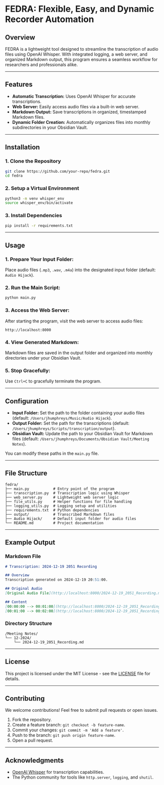 # FEDRA: Flexible, Easy, and Dynamic Recorder Automation

## Overview
FEDRA is a lightweight tool designed to streamline the transcription of audio files using OpenAI Whisper. With integrated logging, a web server, and organized Markdown output, this program ensures a seamless workflow for researchers and professionals alike.

---

## Features
- **Automatic Transcription:** Uses OpenAI Whisper for accurate transcriptions.
- **Web Server:** Easily access audio files via a built-in web server.
- **Markdown Output:** Save transcriptions in organized, timestamped Markdown files.
- **Dynamic Folder Creation:** Automatically organizes files into monthly subdirectories in your Obsidian Vault.

---

## Installation

### 1. Clone the Repository
```bash
git clone https://github.com/your-repo/fedra.git
cd fedra
```

### 2. Setup a Virtual Environment
```bash
python3 -m venv whisper_env
source whisper_env/bin/activate
```

### 3. Install Dependencies
```bash
pip install -r requirements.txt
```

---

## Usage

### 1. Prepare Your Input Folder:
Place audio files (`.mp3`, `.wav`, `.m4a`) into the designated input folder (default: `Audio Hijack`).

### 2. Run the Main Script:
```bash
python main.py
```

### 3. Access the Web Server:
After starting the program, visit the web server to access audio files:
```
http://localhost:8000
```

### 4. View Generated Markdown:
Markdown files are saved in the output folder and organized into monthly directories under your Obsidian Vault.

### 5. Stop Gracefully:
Use `Ctrl+C` to gracefully terminate the program.

---

## Configuration

- **Input Folder:** Set the path to the folder containing your audio files (default: `/Users/jhumphreys/Music/Audio Hijack`).
- **Output Folder:** Set the path for the transcriptions (default: `/Users/jhumphreys/Scripts/transcription/output`).
- **Obsidian Vault:** Update the path to your Obsidian Vault for Markdown files (default: `/Users/jhumphreys/Documents/Obsidian Vault/Meeting Notes`).

You can modify these paths in the `main.py` file.

---

## File Structure
```plaintext
fedra/
├── main.py           # Entry point of the program
├── transcription.py  # Transcription logic using Whisper
├── web_server.py     # Lightweight web server logic
├── file_utils.py     # Helper functions for file handling
├── logging_utils.py  # Logging setup and utilities
├── requirements.txt  # Python dependencies
├── output/           # Transcribed Markdown files
├── Audio Hijack/     # Default input folder for audio files
└── README.md         # Project documentation
```

---

## Example Output

### Markdown File
```markdown
# Transcription: 2024-12-19 2051 Recording

## Overview
Transcription generated on 2024-12-19 20:51:00.

## Original Audio
[Original Audio File](http://localhost:8000/2024-12-19_2051_Recording.mp3)

## Content
[00:00:00 --> 00:01:00](http://localhost:8000/2024-12-19_2051_Recording.mp3#t=0) Sample transcription text...
[00:01:00 --> 00:02:00](http://localhost:8000/2024-12-19_2051_Recording.mp3#t=60) More transcription text...
```

### Directory Structure
```plaintext
/Meeting Notes/
└── 12-2024/
    └── 2024-12-19_2051_Recording.md
```

---

## License
This project is licensed under the MIT License - see the [LICENSE](LICENSE) file for details.

---

## Contributing
We welcome contributions! Feel free to submit pull requests or open issues.

1. Fork the repository.
2. Create a feature branch: `git checkout -b feature-name`.
3. Commit your changes: `git commit -m 'Add a feature'`.
4. Push to the branch: `git push origin feature-name`.
5. Open a pull request.

---

## Acknowledgments
- [OpenAI Whisper](https://github.com/openai/whisper) for transcription capabilities.
- The Python community for tools like `http.server`, `logging`, and `shutil`.
